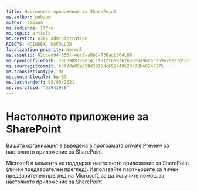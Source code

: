 ```yaml
---
title: Настолното приложение за SharePoint
ms.author: pebaum
author: pebaum
ms.audience: ITPro
ms.topic: article
ms.service: o365-administration
ROBOTS: NOINDEX, NOFOLLOW
localization_priority: Normal
ms.assetid: 82dcee94-656f-4ec8-a9b2-730adb564c06
ms.openlocfilehash: 286390817e0141cfa12f698f62b5608a96aac259e28e27d5cdf6e0b1a935d752
ms.sourcegitcommit: b5f7da89a650d2915dc652449623c78be6247175
ms.translationtype: MT
ms.contentlocale: bg-BG
ms.lasthandoff: 08/05/2021
ms.locfileid: "53941978"
---
```

# <a name="desktop-app-for-sharepoint"></a>Настолното приложение за SharePoint

Вашата организация е въведена в програмата private Preview за настолното приложение за SharePoint.

Microsoft в момента не поддържа настолното приложение за SharePoint (личен предварителен преглед). Използвайте партньорите за личен предварителен преглед на Microsoft, за да получите помощ за настолното приложение за SharePoint.

